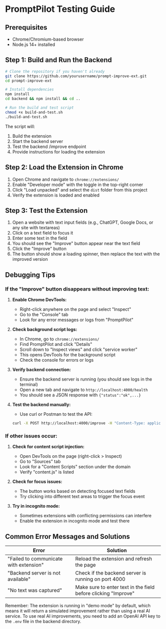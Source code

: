 # PromptPilot Testing Guide

## Prerequisites

- Chrome/Chromium-based browser
- Node.js 14+ installed

## Step 1: Build and Run the Backend

```bash
# Clone the repository if you haven't already
git clone https://github.com/yourusername/prompt-improve-ext.git
cd prompt-improve-ext

# Install dependencies
npm install
cd backend && npm install && cd ..

# Run the build and test script
chmod +x build-and-test.sh
./build-and-test.sh
```

The script will:

1. Build the extension
2. Start the backend server
3. Test the backend /improve endpoint
4. Provide instructions for loading the extension

## Step 2: Load the Extension in Chrome

1. Open Chrome and navigate to `chrome://extensions/`
2. Enable "Developer mode" with the toggle in the top-right corner
3. Click "Load unpacked" and select the `dist` folder from this project
4. Verify the extension is loaded and enabled

## Step 3: Test the Extension

1. Open a website with text input fields (e.g., ChatGPT, Google Docs, or any site with textareas)
2. Click on a text field to focus it
3. Enter some text in the field
4. You should see the "Improve" button appear near the text field
5. Click the "Improve" button
6. The button should show a loading spinner, then replace the text with the improved version

## Debugging Tips

### If the "Improve" button disappears without improving text:

1. **Enable Chrome DevTools:**

   - Right-click anywhere on the page and select "Inspect"
   - Go to the "Console" tab
   - Look for any error messages or logs from "PromptPilot"

2. **Check background script logs:**

   - In Chrome, go to `chrome://extensions/`
   - Find PromptPilot and click "Details"
   - Scroll down to "Inspect views" and click "service worker"
   - This opens DevTools for the background script
   - Check the console for errors or logs

3. **Verify backend connection:**

   - Ensure the backend server is running (you should see logs in the terminal)
   - Open a new tab and navigate to `http://localhost:4000/health`
   - You should see a JSON response with `{"status":"ok",...}`

4. **Test the backend manually:**
   - Use curl or Postman to test the API:
   ```bash
   curl -X POST http://localhost:4000/improve -H "Content-Type: application/json" -d '{"prompt":"Test prompt"}'
   ```

### If other issues occur:

1. **Check for content script injection:**

   - Open DevTools on the page (right-click > Inspect)
   - Go to "Sources" tab
   - Look for a "Content Scripts" section under the domain
   - Verify "content.js" is listed

2. **Check for focus issues:**

   - The button works based on detecting focused text fields
   - Try clicking into different text areas to trigger the focus event

3. **Try in incognito mode:**
   - Sometimes extensions with conflicting permissions can interfere
   - Enable the extension in incognito mode and test there

## Common Error Messages and Solutions

| Error                                  | Solution                                                       |
| -------------------------------------- | -------------------------------------------------------------- |
| "Failed to communicate with extension" | Reload the extension and refresh the page                      |
| "Backend server is not available"      | Check if the backend server is running on port 4000            |
| "No text was captured"                 | Make sure to enter text in the field before clicking "Improve" |

Remember: The extension is running in "demo mode" by default, which means it will return a simulated improvement rather than using a real AI service. To use real AI improvements, you need to add an OpenAI API key to the `.env` file in the backend directory.
